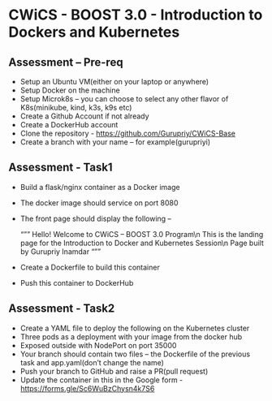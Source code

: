 # CWiCS - BOOST 3.0 - Introduction to Dockers and Kubernetes 
## Assessment – Pre-req
- Setup an Ubuntu VM(either on your laptop or anywhere)
- Setup Docker on the machine
- Setup Microk8s – you can choose to select any other flavor of K8s(minikube, kind, k3s, k9s etc)
- Create a Github Account if not already
- Create a DockerHub account
- Clone the repository - https://github.com/Gurupriy/CWiCS-Base
- Create a branch with your name – for example(gurupriyi)

## Assessment - Task1
- Build a flask/nginx container as a Docker image
- The docker image should service on port 8080
- The front page should display the following –

  “””
  Hello! Welcome to CWiCS – BOOST 3.0 Program\n
  This is the landing page for the Introduction to Docker and Kubernetes Session\n
  Page built by Gurupriy Inamdar
  “””
- Create a Dockerfile to build this container
- Push this container to DockerHub 

## Assessment - Task2
- Create a YAML file to deploy the following on the Kubernetes cluster
- Three pods as a deployment with your image from the docker hub
- Exposed outside with NodePort on port 35000
- Your branch should contain two files – the Dockerfile of the previous task and app.yaml(don’t change the name)
- Push your branch to GitHub and raise a PR(pull request)
- Update the container in this in the Google form - https://forms.gle/Sc6WuBzChysn4k7S6
